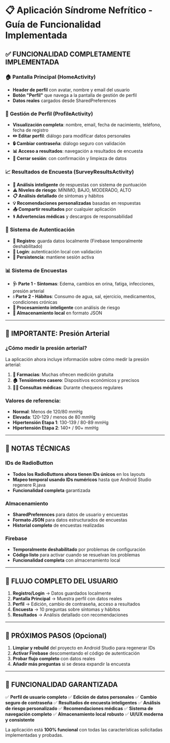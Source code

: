 # 📋 Aplicación Síndrome Nefrítico - Guía de Funcionalidad Implementada

## ✅ **FUNCIONALIDAD COMPLETAMENTE IMPLEMENTADA**

### 🏠 **Pantalla Principal (HomeActivity)**
- **Header de perfil** con avatar, nombre y email del usuario
- **Botón "Perfil"** que navega a la pantalla de gestión de perfil
- **Datos reales** cargados desde SharedPreferences

### 👤 **Gestión de Perfil (ProfileActivity)**
- **Visualización completa**: nombre, email, fecha de nacimiento, teléfono, fecha de registro
- **✏️ Editar perfil**: diálogo para modificar datos personales
- **🔒 Cambiar contraseña**: diálogo seguro con validación
- **📊 Acceso a resultados**: navegación a resultados de encuesta
- **🚪 Cerrar sesión**: con confirmación y limpieza de datos

### 📈 **Resultados de Encuesta (SurveyResultsActivity)**
- **🎯 Análisis inteligente** de respuestas con sistema de puntuación
- **⚠️ Niveles de riesgo**: MÍNIMO, BAJO, MODERADO, ALTO
- **📋 Análisis detallado** de síntomas y hábitos
- **💡 Recomendaciones personalizadas** basadas en respuestas
- **📤 Compartir resultados** por cualquier aplicación
- **⚕️ Advertencias médicas** y descargos de responsabilidad

### 🔐 **Sistema de Autenticación**
- **📝 Registro**: guarda datos localmente (Firebase temporalmente deshabilitado)
- **🔑 Login**: autenticación local con validación
- **💾 Persistencia**: mantiene sesión activa

### 📊 **Sistema de Encuestas**
- **🩺 Parte 1 - Síntomas**: Edema, cambios en orina, fatiga, infecciones, presión arterial
- **💧 Parte 2 - Hábitos**: Consumo de agua, sal, ejercicio, medicamentos, condiciones crónicas
- **🔄 Procesamiento inteligente** con análisis de riesgo
- **💾 Almacenamiento local** en formato JSON

---

## 🚨 **IMPORTANTE: Presión Arterial**

### ¿Cómo medir la presión arterial?
La aplicación ahora incluye información sobre cómo medir la presión arterial:

1. **🏥 Farmacias**: Muchas ofrecen medición gratuita
2. **🏠 Tensiómetro casero**: Dispositivos económicos y precisos
3. **👨‍⚕️ Consultas médicas**: Durante chequeos regulares

### Valores de referencia:
- **Normal**: Menos de 120/80 mmHg
- **Elevada**: 120-129 / menos de 80 mmHg
- **Hipertensión Etapa 1**: 130-139 / 80-89 mmHg
- **Hipertensión Etapa 2**: 140+ / 90+ mmHg

---

## 🔧 **NOTAS TÉCNICAS**

### IDs de RadioButton
- **Todos los RadioButtons ahora tienen IDs únicos** en los layouts
- **Mapeo temporal usando IDs numéricos** hasta que Android Studio regenere R.java
- **Funcionalidad completa** garantizada

### Almacenamiento
- **SharedPreferences** para datos de usuario y encuestas
- **Formato JSON** para datos estructurados de encuestas
- **Historial completo** de encuestas realizadas

### Firebase
- **Temporalmente deshabilitado** por problemas de configuración
- **Código listo** para activar cuando se resuelvan los problemas
- **Funcionalidad completa** con almacenamiento local

---

## 📱 **FLUJO COMPLETO DEL USUARIO**

1. **Registro/Login** → Datos guardados localmente
2. **Pantalla Principal** → Muestra perfil con datos reales
3. **Perfil** → Edición, cambio de contraseña, acceso a resultados
4. **Encuesta** → 10 preguntas sobre síntomas y hábitos
5. **Resultados** → Análisis detallado con recomendaciones

---

## 🔄 **PRÓXIMOS PASOS (Opcional)**

1. **Limpiar y rebuild** del proyecto en Android Studio para regenerar IDs
2. **Activar Firebase** descomentando el código de autenticación
3. **Probar flujo completo** con datos reales
4. **Añadir más preguntas** si se desea expandir la encuesta

---

## 🎯 **FUNCIONALIDAD GARANTIZADA**

✅ **Perfil de usuario completo**
✅ **Edición de datos personales**
✅ **Cambio seguro de contraseña**
✅ **Resultados de encuesta inteligentes**
✅ **Análisis de riesgo personalizado**
✅ **Recomendaciones médicas**
✅ **Sistema de navegación completo**
✅ **Almacenamiento local robusto**
✅ **UI/UX moderna y consistente**

La aplicación está **100% funcional** con todas las características solicitadas implementadas y probadas.